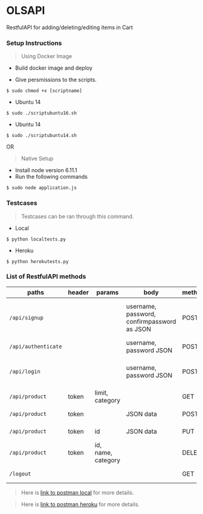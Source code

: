 # OLSAPI

RestfulAPI for adding/deleting/editing items in Cart

### Setup Instructions

> Using Docker Image

* Build docker image and deploy

* Give persmissions to the scripts.

```
$ sudo chmod +x [scriptname]
```

* Ubuntu 14

```
$ sudo ./scriptubuntu16.sh
```

* Ubuntu 14
```
$ sudo ./scriptubuntu14.sh
```

OR

> Native Setup

* Install node version 6.11.1
* Run the following commands

```
$ sudo node application.js
```

### Testcases

>  Testcases can be ran through this command.

* Local
```
$ python localtests.py
```
* Heroku
```
$ python herokutests.py
```


### List of RestfulAPI methods


| paths | header| params | body| methods | description  | response
|---|---|---|---|---|---|---|
| `/api/signup` | | | username, password, confirmpassword as JSON | POST | sign up | 'User Added. Please visit /api/authenticate to get the web token.' |
| `/api/authenticate`| | | username, password JSON | POST | authenticate user | Generated Token |
| `/api/login`  | | | username, password JSON | POST | login user | You are logged in. Please provide apitoken for next routes. |
| `/api/product` | token |  limit, category | | GET | Get products | JSON data |
| `/api/product` | token |  | JSON data | POST | Add products | Product Added to database. |
| `/api/product` | token | id| JSON data | PUT | Add products | Product Updated. |
| `/api/product` | token | id, name, category | | DELETE | Add products | Product Updated. |
| `/logout` |   |   |   | GET | Logout user | Succesfully logged out. |


> Here is [link to postman local][] for more details.


> Here is [link to postman heroku][] for more details.



[link to postman local]: https://www.getpostman.com/collections/cf0badf3c59a1a2fba1c

[link to postman heroku]: https://www.getpostman.com/collections/517cb137a553a8a82f80
